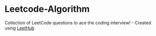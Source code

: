 # Leetcode-Algorithm
Collection of LeetCode questions to ace the coding interview! - Created using [LeetHub](https://github.com/QasimWani/LeetHub)
